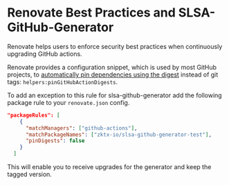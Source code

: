# Renovate Best Practices and SLSA-GitHub-Generator

Renovate helps users to enforce security best practices when continuously upgrading GitHub actions.

Renovate provides a configuration snippet, which is used by most GitHub projects, to [automatically pin dependencies using the digest](https://docs.renovatebot.com/presets-helpers/#helperspingithubactiondigests) instead of git tags: `helpers:pinGitHubActionDigests`.

To add an exception to this rule for slsa-github-generator add the following package rule to your `renovate.json` config.

```json
"packageRules": [
    {
      "matchManagers": ["github-actions"],
      "matchPackageNames": ["zktx-io/slsa-github-generator-test"],
      "pinDigests": false
    }
  ]
```

This will enable you to receive upgrades for the generator and keep the tagged version.
